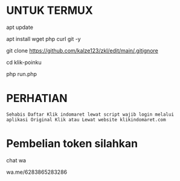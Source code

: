 # UNTUK TERMUX

apt update

apt install wget php curl git -y

git clone https://github.com/kalze123/zkl/edit/main/.gitignore

cd klik-poinku

php run.php





# PERHATIAN
``Sehabis Daftar Klik indomaret lewat script wajib login melalui aplikasi Original Klik atau Lewat website klikindomaret.com``








# Pembelian token silahkan
chat wa

wa.me/6283865283286
